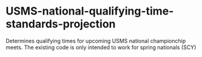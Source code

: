 # USMS-national-qualifying-time-standards-projection
Determines qualifying times for upcoming USMS national championchip meets. The existing code is only intended to work for spring nationals (SCY)
